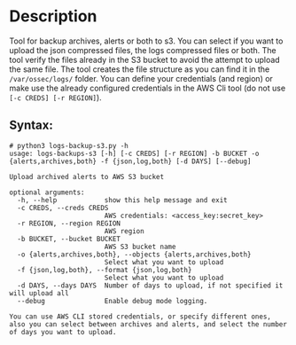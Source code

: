 # Description
Tool for backup archives, alerts or both to s3.
You can select if you want to upload the json compressed files, the logs compressed files or both.
The tool verify the files already in the S3 bucket to avoid the attempt to upload the same file.
The tool creates the file structure as you can find it in the `/var/ossec/logs/` folder.
You can define your credentials (and region) or make use the already configured credentials in the AWS Cli tool (do not use `[-c CREDS] [-r REGION]`).

## Syntax:
```
# python3 logs-backup-s3.py -h
usage: logs-backups-s3 [-h] [-c CREDS] [-r REGION] -b BUCKET -o {alerts,archives,both} -f {json,log,both} [-d DAYS] [--debug]

Upload archived alerts to AWS S3 bucket

optional arguments:
  -h, --help            show this help message and exit
  -c CREDS, --creds CREDS
                        AWS credentials: <access_key:secret_key>
  -r REGION, --region REGION
                        AWS region
  -b BUCKET, --bucket BUCKET
                        AWS S3 bucket name
  -o {alerts,archives,both}, --objects {alerts,archives,both}
                        Select what you want to upload
  -f {json,log,both}, --format {json,log,both}
                        Select what you want to upload
  -d DAYS, --days DAYS  Number of days to upload, if not specified it will upload all
  --debug               Enable debug mode logging.

You can use AWS CLI stored credentials, or specify different ones, also you can select between archives and alerts, and select the number of days you want to upload.
```